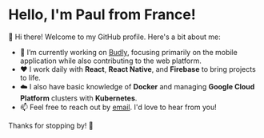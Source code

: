 # Hello, I'm Paul from France!

👋 Hi there! Welcome to my GitHub profile. Here's a bit about me:

- 💪 I’m currently working on [Budly](https://www.budly.link/dl-app), focusing primarily on the mobile application while also contributing to the web platform.
- ❤️ I work daily with **React**, **React Native**, and **Firebase** to bring projects to life.  
- ☁️ I also have basic knowledge of **Docker** and managing **Google Cloud Platform** clusters with **Kubernetes**.  
- 📫 Feel free to reach out by [email](mailto:paul.thiberville@gmail.com). I'd love to hear from you!  

Thanks for stopping by! 🚀
